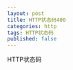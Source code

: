 ```yaml
---
layout: post
title: HTTP状态码400
categories: http
tags: HTTP状态码
published: false
---
```


HTTP状态码